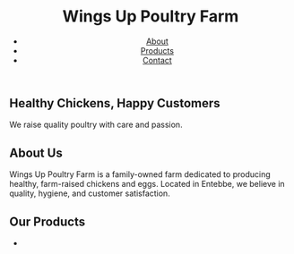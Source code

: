 <!DOCTYPE html>
<html lang="en">
<head>
  <meta charset="UTF-8" />
  <meta name="viewport" content="width=device-width, initial-scale=1.0"/>
  <title>Wings Up Poultry Farm</title>
  <link rel="stylesheet" href="styles.css">
</head>
<body>
  <header>
    <h1>Wings Up Poultry Farm</h1>
    <nav>
      <ul>
        <li><a href="#about">About</a></li>
        <li><a href="#products">Products</a></li>
        <li><a href="#contact">Contact</a></li>
      </ul>
    </nav>
  </header>

  <section id="hero">
    <h2>Healthy Chickens, Happy Customers</h2>
    <p>We raise quality poultry with care and passion.</p>
  </section>

  <section id="about">
    <h2>About Us</h2>
    <p>Wings Up Poultry Farm is a family-owned farm dedicated to producing healthy, farm-raised chickens and eggs. Located in Entebbe, we believe in quality, hygiene, and customer satisfaction.</p>
  </section>

  <section id="products">
    <h2>Our Products</h2>
    <ul>
      <li>
